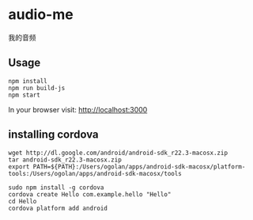 audio-me
========

 我的音频

 ## Usage
 ````
 npm install
 npm run build-js
 npm start
 ````

 In your browser visit: [http://localhost:3000](http://localhost:3000)

## installing cordova

    wget http://dl.google.com/android/android-sdk_r22.3-macosx.zip
    tar android-sdk_r22.3-macosx.zip
    export PATH=${PATH}:/Users/ogolan/apps/android-sdk-macosx/platform-tools:/Users/ogolan/apps/android-sdk-macosx/tools

    sudo npm install -g cordova
    cordova create Hello com.example.hello "Hello"
    cd Hello
    cordova platform add android
